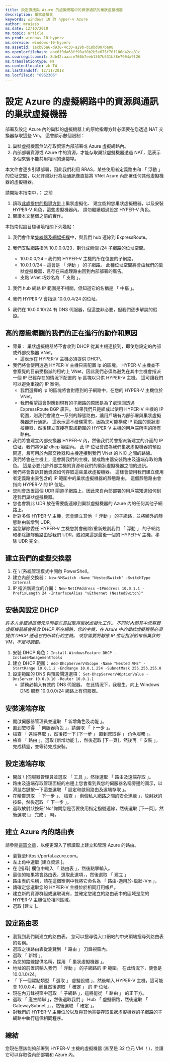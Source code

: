 ```yaml
---
title: 設定直接與 Azure 的虛擬網路中的資源通訊的巢狀虛擬機器
description: 巢狀虛擬化
keywords: windows 10 的 hyper-v Azure
author: mrajess
ms.date: 12/10/2018
ms.topic: article
ms.prod: windows-10-hyperv
ms.service: windows-10-hyperv
ms.assetid: 1ecb85a6-d938-4c30-a29b-d18bd007ba08
ms.openlocfilehash: abe6f0da68ff90af0b2b5e675f70f106d42ca81c
ms.sourcegitcommit: 8db42caaace760b7eeb1367b631b38e7904a9f26
ms.translationtype: MT
ms.contentlocale: zh-TW
ms.lasthandoff: 12/11/2018
ms.locfileid: "8962306"
---
```

# <a name="configure-nested-vms-to-communicate-with-resources-in-an-azure-virtual-network"></a>設定 Azure 的虛擬網路中的資源與通訊的巢狀虛擬機器

部署及設定 Azure 內的巢狀的虛擬機器上的原始指導方針必須要在您透過 NAT 交換器存取這些 Vm。 這會顯示數個限制：

1. 巢狀虛擬機器無法存取資源內部部署或 Azure 虛擬網路內。
2. 內部部署資源或 Azure 中的資源，才能存取巢狀虛擬機器透過 NAT，這表示多個來賓不能共用相同的連接埠。

本文件會逐步引導部署，因此我們利用 RRAS，某些使用者定義路由和 「 浮動 」 的位址空間，以允許巢狀行為及通訊像直接將 VNet Azure 內部署任何其他虛擬機器的虛擬機器。

請開始本指南中，： 之前

1. 讀取[此處提供的指導方針](https://docs.microsoft.com/en-us/azure/virtual-machines/windows/nested-virtualization)上巢狀虛擬化、 建立能夠您巢狀虛擬機器，以及安裝 HYPER-V 角色，這些虛擬機器內。 請勿繼續超過設定 HYPER-V 角色。
2. 閱讀本文整個之前的實作。

本指南假設目標環境相關下列幾點：

1. 我們會作業[集線器及網幅拓撲](https://docs.microsoft.com/en-us/azure/architecture/reference-architectures/hybrid-networking/hub-spoke)中，與我們 hub 連線到 ExpressRoute。
1. 我們支點網路指派 10.0.0.0/23，劃分成兩個 /24 子網路的位址空間。
    * 10.0.0.0/24 – 我們的 HYPER-V 主機的所在位置的子網路。
    * 10.0.1.0/24 – 這會是 「 浮動 」 的子網路。 此種位址空間將會由我們的巢狀虛擬機器，且存在來處理路由回到內部部署的廣告。
    * 支點 VNet 巧妙名為 「 支點 」。

1. 我們 hub 網路 IP 範圍是不相關，但知道它的名稱是 「 中樞 」。
1. 我們 HYPER-V 會指派 10.0.0.4/24 的位址。
1. 我們在 10.0.0.10/24 有 DNS 伺服器，但這並非必要，但我們逐步解說的假設。

## <a name="high-level-overview-of-what-were-doing-and-why"></a>高的層級概觀的我們的正在進行的動作和原因

* 背景： 巢狀虛擬機器將不會收到 DHCP 從其主機連接到，即使您設定的內部或外部交換器 VNet。 
  * 這表示在 HYPER-V 主機必須提供 DHCP。
* 我們將會使用透過 HYPER-V 主機只需配置 Ip 的區塊。  HYPER-V 主機並不會察覺的目前受指派的租約上 VNet，因此我們必須為避免在其中主機會指派一個 IP 已經存在的情況下配置的 Ip 區塊以只供 HYPER-V 主機。 這可讓我們可以避免重複的 IP 案例。
  * 我們選擇的 Ip 的區塊將會對應到的子網路中，在您的 HYPER-V 主機位於 VNet。
  * 我們希望這會對應到現有的子網路的原因是為了處理回透過 ExpressRoute BGP 廣告。 如果我們只是組成以使用 HYPER-V 主機的 IP 範圍，則我們會建立一系列的靜態路由，讓用戶端有內部部署與巢狀虛擬機器進行通訊。 這表示這不硬碟需求，因為您可能構成 IP 範圍的巢狀虛擬機器，然後建立直接存取該範圍的 HYPER-V 主機的用戶端所需的所有路由。
* 我們將會建立內部交換器 HYPER-V 內，然後我們將會指派新建立的介面的 IP 位址，我們將保留 dhcp 範圍內。 此 IP 位址會成為我們巢狀虛擬機器的預設閘道，且可用於內部交換器和主機連接到我們 VNet 的 NIC 之間的路線。
* 我們將會在主機上，這會將我們的主機，變成路由器安裝路由及遠端存取的角色。  這是必要允許外部主機的資源和我們的巢狀虛擬機器之間的通訊。
* 我們將會告訴其他資源如何存取這些巢狀虛擬機器。 這樣會使用我們建立使用者定義路由表包含的 IP 範圍中的巢狀虛擬機器的靜態路由。 這個靜態路由會指向 HYPER-V 的 IP 位址。
* 您則會放置這個 UDR 閘道子網路上，因此來自內部部署的用戶端知道如何到達我們巢狀虛擬機器。
* 您也會將此 UDR 放在需要能連線到巢狀虛擬機器的 Azure 內的任何其他子網路上。
* 針對多個 HYPER-V 主機，您會建立其他 「 浮動 」 的子網路，並將額外的靜態路由新增到 UDR。
* 當您解除委任 HYPER-V 主機您將會刪除/重新規劃我們 「 浮動 」 的子網路和移除該靜態路由從我們 UDR，或如果這是最後一個的 HYPER-V 主機，移除 UDR 完全。

## <a name="creating-our-virtual-switch"></a>建立我們的虛擬交換器

1. 在 \ [系統管理模式中開啟 PowerShell。
2. 建立內部交換器： `New-VMSwitch -Name "NestedSwitch" -SwitchType Internal`
3. IP 指派新建立的介面： `New-NetIPAddress –IPAddress 10.0.1.1 -PrefixLength 24 -InterfaceAlias "vEthernet (NestedSwitch)"`

## <a name="install-and-configure-dhcp"></a>安裝與設定 DHCP

*許多人會錯過這個元件時要先嘗試取得巢狀虛擬化工作。 不同於內部其中您客體虛擬機器將會接收 DHCP 所在網路，您的主機，在 Azure 中的巢狀虛擬機器必須提供 DHCP 透過它們所執行的主機。 或您需要將靜態 IP 位址指派給每個巢狀的 VM，不是可調整。*

1. 安裝 DHCP 角色： `Install-WindowsFeature DHCP -IncludeManagementTools`
2. 建立 DHCP 範圍： `Add-DhcpServerV4Scope -Name "Nested VMs" -StartRange 10.0.1.2 -EndRange 10.0.1.254 -SubnetMask 255.255.255.0`
3. 設定範圍的 DNS 與預設閘道選項： `Set-DhcpServerV4OptionValue -DnsServer 10.0.0.10 -Router 10.0.1.1`
    * 請務必輸入有效的 DNS 伺服器。 在此情況下，我發生，向上 Windows DNS 服務 10.0.0.0/24 網路上有伺服器。

## <a name="installing-remote-access"></a>安裝遠端存取

* 開啟伺服器管理員並選取 「 新增角色及功能 」。
* 直到您取得 「 伺服器角色 」，請選取 「 下一步 」。
* 檢查 「 遠端存取 」，然後按一下 [下一步 」 直到您取得 」 角色服務 」。
* 檢查 「 路由 」，選取 [新增功能 \]，，然後選取 [下一頁]，然後再 「 安裝 」。 完成精靈，並等待完成安裝。

## <a name="configuring-remote-access"></a>設定遠端存取

* 開啟 \ [伺服器管理員並選取 「 工具 」，然後選取 「 路由及遠端存取 」。
* 路由及遠端存取管理面板的右邊上您會看到與您的伺服器名稱旁邊的圖示，以滑鼠右鍵按一下這並選取 「 設定和啟用路由及遠端存取 」。
* 在精靈選取 「 下一步 」、 檢查 」 兩個私人網路之間的安全連線 」，放射狀的按鈕，然後選取 「 下一步 」。
* 選取放射狀按鈕"No"詢問您是否要使用指定撥號連線，然後選取 [下一頁]，然後選取 [」 完成 」 時。

## <a name="creating-a-route-table-within-azure"></a>建立 Azure 內的路由表

請參閱[這篇文章](https://docs.microsoft.com/en-us/azure/virtual-network/tutorial-create-route-table-portal)，以便更深入了解讀取上建立和管理 Azure 的路由。

* 瀏覽至https://portal.azure.com。
* 左上角中選取 [建立資源 \]。
* 在 [搜尋] 欄位中輸入 「 路由表 」，然後點擊輸入。
* 最佳的結果將會路由表，選取此選項，，然後選取 「 建立 」
* 路由表的名稱，請在這個案例中我將它命名為 「 路由-適用於-巢狀-Vm 」。
* 請確定您選取您的 HYPER-V 主機位於相同訂用帳戶。
* 建立新的資源群組或選取現有，並確定您建立的路由表中的區域是您的 HYPER-V 主機位於相同區域。
* 選取 [建立 \]。

## <a name="configuring-the-route-table"></a>設定路由表

* 瀏覽到我們剛建立的路由表。 您可以搜尋從入口網站的中央頂端搜尋列路由表的名稱。
* 選取之後路由表從瀏覽到 「 路由 」 刀鋒視窗內。
* 選取 「 新增 」。
* 為您的路線提供名稱，採用 「 巢狀虛擬機器 」。
* 地址的前置詞輸入我們 「 浮動 」 的子網路的 IP 範圍。 在此情況下，便會是 10.0.1.0/24。
* 「 下一個躍點類型 「 選取 」 虛擬設備 」，然後輸入 HYPER-V 主機，這可能會 10.0.0.4，而且然後選取 「 確定 」 的 IP 位址。
* 現在內刀鋒視窗中選取 「 子網路 」，這將能從 「 路由 」 的正下方。
* 選取 「 產生關聯 」，然後選取我們 」 Hub 「 虛擬網路，然後選取 「 GatewaySubnet 」，，然後選取 「 確定 」。
* 對我們的 HYPER-V 主機位於以及與其他需要存取巢狀虛擬機器的子網路的子網路中執行這個相同程序。

## <a name="conclusion"></a>總結

您現在應該能夠部署到 HYPER-V 主機的虛擬機器 (甚至是 32 位元 VM ！)，並讓它可以存取從內部部署和 Azure 內。